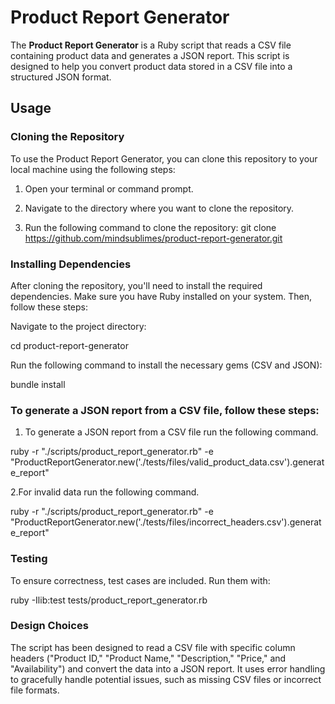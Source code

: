 # Product Report Generator

The **Product Report Generator** is a Ruby script that reads a CSV file containing product data and generates a JSON report. This script is designed to help you convert product data stored in a CSV file into a structured JSON format.

## Usage

### Cloning the Repository

To use the Product Report Generator, you can clone this repository to your local machine using the following steps:

1. Open your terminal or command prompt.

2. Navigate to the directory where you want to clone the repository.

3. Run the following command to clone the repository:
   git clone https://github.com/mindsublimes/product-report-generator.git



### Installing Dependencies

After cloning the repository, you'll need to install the required dependencies. Make sure you have Ruby installed on your system. Then, follow these steps:

Navigate to the project directory:

cd product-report-generator

Run the following command to install the necessary gems (CSV and JSON):

bundle install

### To generate a JSON report from a CSV file, follow these steps:

1. To generate a JSON report from a CSV file run the following command.

ruby -r "./scripts/product_report_generator.rb" -e "ProductReportGenerator.new('./tests/files/valid_product_data.csv').generate_report"

2.For invalid data run the following command.

ruby -r "./scripts/product_report_generator.rb" -e "ProductReportGenerator.new('./tests/files/incorrect_headers.csv').generate_report"

### Testing

To ensure correctness, test cases are included. Run them with:

ruby -Ilib:test tests/product_report_generator.rb

### Design Choices

The script has been designed to read a CSV file with specific column headers ("Product ID," "Product Name," "Description," "Price," and "Availability") and convert the data into a JSON report. It uses error handling to gracefully handle potential issues, such as missing CSV files or incorrect file formats.